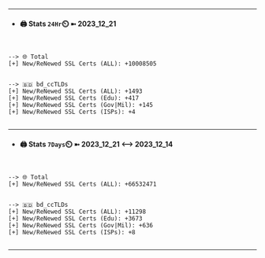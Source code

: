 

---
- #### 🖨️ **Stats** `24Hr`⏲️ ➼ 2023_12_21
```console


--> 🌐 Total
[+] New/ReNewed SSL Certs (ALL): +10008505


--> 🇧🇩 bd_ccTLDs
[+] New/ReNewed SSL Certs (ALL): +1493
[+] New/ReNewed SSL Certs (Edu): +417
[+] New/ReNewed SSL Certs (Gov|Mil): +145
[+] New/ReNewed SSL Certs (ISPs): +4


```

---
- #### 🖨️ **Stats** `7Days`⏲️ ➼ 2023_12_21 <--> 2023_12_14
```console


--> 🌐 Total
[+] New/ReNewed SSL Certs (ALL): +66532471


--> 🇧🇩 bd_ccTLDs
[+] New/ReNewed SSL Certs (ALL): +11298
[+] New/ReNewed SSL Certs (Edu): +3673
[+] New/ReNewed SSL Certs (Gov|Mil): +636
[+] New/ReNewed SSL Certs (ISPs): +8


```

---

